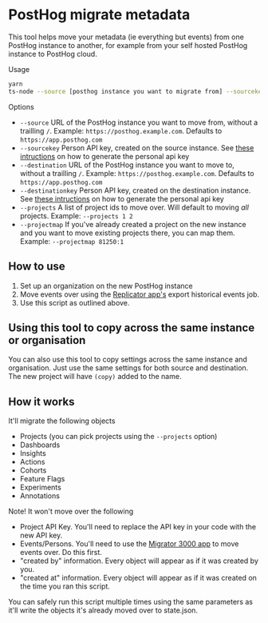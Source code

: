 # PostHog migrate metadata

This tool helps move your metadata (ie everything but events) from one PostHog instance to another, for example from your self hosted PostHog instance to PostHog cloud.

Usage
```bash
yarn
ts-node --source [posthog instance you want to migrate from] --sourcekey [personal api key for that instance] --destination [posthog instance you want to migrate to.] --destinationkey [personal api key for destination instance]
```

Options
- `--source` URL of the PostHog instance you want to move from, without a trailling `/`. Example: `https://posthog.example.com`. Defaults to `https://app.posthog.com`
- `--sourcekey` Person API key, created on the source instance. See [these intructions](https://posthog.com/docs/api#how-to-obtain-a-personal-api-key) on how to generate the personal api key
- `--destination` URL of the PostHog instance you want to move to, without a trailling `/`. Example: `https://posthog.example.com`. Defaults to `https://app.posthog.com`
- `--destinationkey` Person API key, created on the destination instance. See [these intructions](https://posthog.com/docs/api#how-to-obtain-a-personal-api-key) on how to generate the personal api key
- `--projects` A list of project ids to move over. Will default to moving _all_ projects. Example: `--projects 1 2`
- `--projectmap` If you've already created a project on the new instance and you want to move existing projects there, you can map them. Example: `--projectmap 81250:1`

## How to use

1. Set up an organization on the new PostHog instance
1. Move events over using the [Replicator app's](https://posthog.com/docs/apps/replicator) export historical events job. 
1. Use this script as outlined above.

## Using this tool to copy across the same instance or organisation

You can also use this tool to copy settings across the same instance and organisation. Just use the same settings for both source and destination. The new project will have `(copy)` added to the name.

## How it works

It'll migrate the following objects
- Projects (you can pick projects using the `--projects` option)
- Dashboards
- Insights
- Actions
- Cohorts
- Feature Flags
- Experiments
- Annotations

Note! It won't move over the following
- Project API Key. You'll need to replace the API key in your code with the new API key.
- Events/Persons. You'll need to use the [Migrator 3000 app](https://posthog.com/docs/apps/migrator-3000) to move events over. Do this first.
- "created by" information. Every object will appear as if it was created by you.
- "created at" information. Every object will appear as if it was created on the time you ran this script.

You can safely run this script multiple times using the same parameters as it'll write the objects it's already moved over to state.json.
